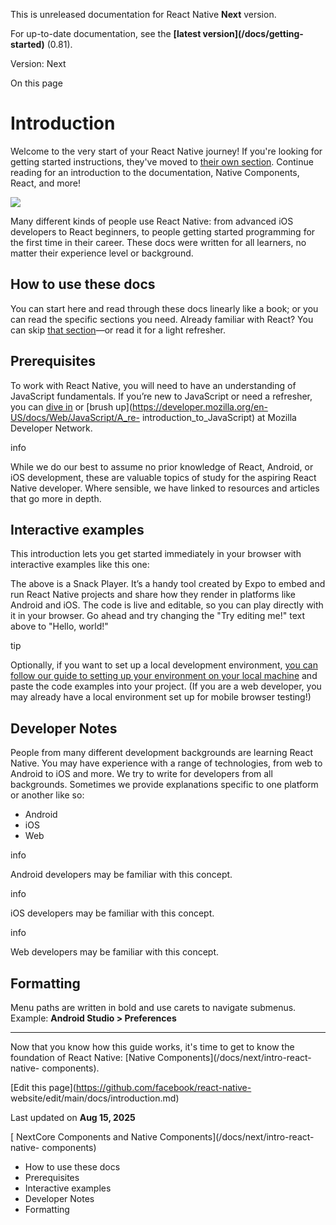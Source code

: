 This is unreleased documentation for React Native **Next** version.

For up-to-date documentation, see the **[latest version](/docs/getting-
started)** (0.81).

Version: Next

On this page

# Introduction

Welcome to the very start of your React Native journey! If you're looking for
getting started instructions, they've moved to [their own
section](environment-setup). Continue reading for an introduction to the
documentation, Native Components, React, and more!

![ ](/docs/assets/p_android-ios-devices.svg)

Many different kinds of people use React Native: from advanced iOS developers
to React beginners, to people getting started programming for the first time
in their career. These docs were written for all learners, no matter their
experience level or background.

## How to use these docs​

You can start here and read through these docs linearly like a book; or you
can read the specific sections you need. Already familiar with React? You can
skip [that section](/docs/next/intro-react)—or read it for a light refresher.

## Prerequisites​

To work with React Native, you will need to have an understanding of
JavaScript fundamentals. If you’re new to JavaScript or need a refresher, you
can [dive in](https://developer.mozilla.org/en-US/docs/Web/JavaScript) or
[brush up](https://developer.mozilla.org/en-US/docs/Web/JavaScript/A_re-
introduction_to_JavaScript) at Mozilla Developer Network.

info

While we do our best to assume no prior knowledge of React, Android, or iOS
development, these are valuable topics of study for the aspiring React Native
developer. Where sensible, we have linked to resources and articles that go
more in depth.

## Interactive examples​

This introduction lets you get started immediately in your browser with
interactive examples like this one:

The above is a Snack Player. It’s a handy tool created by Expo to embed and
run React Native projects and share how they render in platforms like Android
and iOS. The code is live and editable, so you can play directly with it in
your browser. Go ahead and try changing the "Try editing me!" text above to
"Hello, world!"

tip

Optionally, if you want to set up a local development environment, [you can
follow our guide to setting up your environment on your local
machine](/docs/next/set-up-your-environment) and paste the code examples into
your project. (If you are a web developer, you may already have a local
environment set up for mobile browser testing!)

## Developer Notes​

People from many different development backgrounds are learning React Native.
You may have experience with a range of technologies, from web to Android to
iOS and more. We try to write for developers from all backgrounds. Sometimes
we provide explanations specific to one platform or another like so:

  * Android
  * iOS
  * Web

info

Android developers may be familiar with this concept.

info

iOS developers may be familiar with this concept.

info

Web developers may be familiar with this concept.

## Formatting​

Menu paths are written in bold and use carets to navigate submenus. Example:
**Android Studio > Preferences**

* * *

Now that you know how this guide works, it's time to get to know the
foundation of React Native: [Native Components](/docs/next/intro-react-native-
components).

[Edit this page](https://github.com/facebook/react-native-
website/edit/main/docs/introduction.md)

Last updated on **Aug 15, 2025**

[ NextCore Components and Native Components](/docs/next/intro-react-native-
components)

  * How to use these docs
  * Prerequisites
  * Interactive examples
  * Developer Notes
  * Formatting

